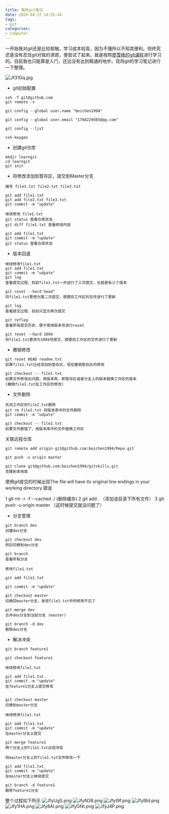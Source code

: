 ```yaml
---
title: 我的git笔记
date: 2020-04-27 14:55:44
tags:
- git
categories:
- Computer
---
```


一开始我对git还是比较抵触，学习成本较高，因为不懂所以不知其便利。但终究还是没有忍住git对我的诱惑，便尝试了起来。我是按照[廖雪峰的git课程](https://www.liaoxuefeng.com/wiki/896043488029600)进行学习的。目前我也只能算是入门，还远没有达到精通的地步。现将git的学习笔记进行一下整理。

![Jf31Gq.jpg](https://s1.ax1x.com/2020/04/27/Jf31Gq.jpg)

* git初始配置

~~~
ssh -T git@github.com
git remote -v

git config --global user.name "beichen1994"

git config --global user.email "1768229565@qq.com"

git config --list

ssh-keygen
~~~

* 创建git仓库
~~~
mkdir learngit
cd learngit
git init
~~~

* 将修改添加到暂存区，提交到Master分支

~~~
编写 file1.txt file2.txt file3.txt

git add file1.txt
git add file2.txt file3.txt
git commit -m "update"
~~~

~~~
继续修改 file1.txt
git status 查看仓库状态 
git diff file1.txt 查看修改内容

git add file1.txt
git commit -m "update"
git status 查看仓库状态
~~~

* 版本回退

~~~
继续修改file1.txt
git add file1.txt
git commit -m "udpate"
git log
查看提交过程，目前file1.txt一共进行了三次提交，也就是有三个版本

git reset --hard head^ 
将file1.txt更改为第二次提交，顺便将工作区的文件进行了更新

git log
查看提交过程，目前只显示两次提交

git reflog 
查看所有提交历史，便于使用版本号进行reset

git reset --hard 1094 
将file1.txt更改为1094号提交，顺便将工作区的文件进行了更新
~~~

* 撤销修改

~~~
git reset HEAD readme.txt
如果file1.txt已经添加到暂存区，现在撤销暂存区的修改
~~~

~~~
git checkout -- file1.txt
如果文件修改出问题，用版本库，即暂存区或者分支上的版本替换工作区的版本
(撤销file1.txt在工作区的修改)
~~~

* 文件删除

~~~
先将工作区的file2.txt删除
git rm file2.txt 将版本库中的文件删除
git commit -m "udpate"
~~~

~~~
git checkout -- file2.txt
如果文件删错了，用版本库中的文件替换工作区
~~~

关联远程仓库
~~~
git remote add origin git@github.com:beichen1994/Repo.git

git push -u origin master

git clone git@github.com:beichen1994/gitskills.git
克隆到本地库
~~~


使用git提交的时候出现The file will have its original line endings in your working directory.错误

1 git rm -r -f --cached ./ (删除缓存)
2 git add . （添加该目录下所有文件）
3 git push -u origin master （这时候提交就没问题了）

* 分支管理

~~~
git branch dev
创建dev分支

git checkout dev
然后切换到dev分支

git branch
查看所有分支

修改file1.txt
 
git add file1.txt

git commit -m "update"

git checkout master
切换回master分支，发现file1.txt中的修改不见了

git merge dev
合并dev分支到当前分支 (master)

git branch -d dev
删除dev分支
~~~

* 解决冲突

~~~
git branch feature1

git checkout feature1

继续修改file1.txt

git add file1.txt
git commit -m "update"
在feature1分支上提交修改


git checkout master
切换到master分支

继续修改file1.txt

git add file1.txt
git commit -m "update"
在master分支上提交

git merge feature1
两个分支上的file1.txt出现冲突

将master分支上的file1.txt文件修改一下

git add file1.txt
git commit -m "update"
在master分支上继续提交

git branch -d feature1
删除feature1分支
~~~
整个过程如下所示
![JfyUgS.png](https://s1.ax1x.com/2020/04/27/JfyUgS.png)
![JfyN38.png](https://s1.ax1x.com/2020/04/27/JfyN38.png)
![Jfyt9f.png](https://s1.ax1x.com/2020/04/27/Jfyt9f.png)
![JfylBd.png](https://s1.ax1x.com/2020/04/27/JfylBd.png)
![Jfy1HA.png](https://s1.ax1x.com/2020/04/27/Jfy1HA.png)
![Jfy8AI.png](https://s1.ax1x.com/2020/04/27/Jfy8AI.png)
![JfyGNt.png](https://s1.ax1x.com/2020/04/27/JfyGNt.png)
![JfyJ4P.png](https://s1.ax1x.com/2020/04/27/JfyJ4P.png)
